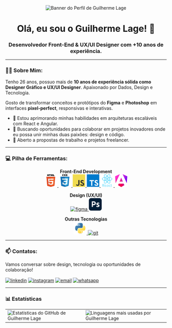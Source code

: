 <!-- Banner -->
<p align="center">
  <img src="https://capsule-render.vercel.app/api?type=waving&color=00bfbf&height=120&section=header" alt="Banner do Perfil de Guilherme Lage" color=#
</p>

<h1 align="center">Olá, eu sou o Guilherme Lage! 👋</h1>
<h3 align="center">Desenvolvedor Front-End & UX/UI Designer com +10 anos de experiência.</h3>

---

### 👨‍💻 Sobre Mim:

Tenho 26 anos, possuo mais de **10 anos de experiência sólida como Designer Gráfico e UX/UI Designer**. Apaixonado por Dados, Design e Tecnologia.

Gosto de transformar conceitos e protótipos do **Figma** e **Photoshop** em interfaces **pixel-perfect**, responsivas e interativas. 

- 🔭 Estou aprimorando minhas habilidades em arquiteturas escaláveis com React e Angular.
- 🌱 Buscando oportunidades para colaborar em projetos inovadores onde eu possa unir minhas duas paixões: design e código.
- 🤔 Aberto a propostas de trabalho e projetos freelancer.

---

### 💻 Pilha de Ferramentas:

<p align="center">
  <strong>Front-End Development</strong><br/>
  <a href="https://www.w3.org/html/" target="_blank" rel="noreferrer"> <img src="https://raw.githubusercontent.com/devicons/devicon/master/icons/html5/html5-original-wordmark.svg" alt="html5" width="40" height="40"/> </a>
  <a href="https://www.w3schools.com/css/" target="_blank" rel="noreferrer"> <img src="https://raw.githubusercontent.com/devicons/devicon/master/icons/css3/css3-original-wordmark.svg" alt="css3" width="40" height="40"/> </a>
  <a href="https://developer.mozilla.org/en-US/docs/Web/JavaScript" target="_blank" rel="noreferrer"> <img src="https://raw.githubusercontent.com/devicons/devicon/master/icons/javascript/javascript-original.svg" alt="javascript" width="40" height="40"/> </a>
  <a href="https://www.typescriptlang.org/" target="_blank" rel="noreferrer"> <img src="https://raw.githubusercontent.com/devicons/devicon/master/icons/typescript/typescript-original.svg" alt="typescript" width="40" height="40"/> </a>
  <a href="https://reactjs.org/" target="_blank" rel="noreferrer"> <img src="https://raw.githubusercontent.com/devicons/devicon/master/icons/react/react-original-wordmark.svg" alt="react" width="40" height="40"/> </a>
  <a href="https://angular.io" target="_blank" rel="noreferrer"> <img src="https://raw.githubusercontent.com/devicons/devicon/master/icons/angular/angular-original.svg" alt="angular" width="40" height="40"/> </a>
</p>

<p align="center">
  <strong>Design (UX/UI)</strong><br/>
  <a href="https://www.figma.com/" target="_blank" rel="noreferrer"> <img src="https://www.vectorlogo.zone/logos/figma/figma-icon.svg" alt="figma" width="40" height="40"/> </a>
  <a href="https://www.photoshop.com/en" target="_blank" rel="noreferrer"> <img src="https://raw.githubusercontent.com/devicons/devicon/master/icons/photoshop/photoshop-plain.svg" alt="photoshop" width="40" height="40"/> </a>
</p>

<p align="center">
  <strong>Outras Tecnologias</strong><br/>
  <a href="https://www.python.org" target="_blank" rel="noreferrer"> <img src="https://raw.githubusercontent.com/devicons/devicon/master/icons/python/python-original.svg" alt="python" width="40" height="40"/> </a>
  <a href="https://git-scm.com/" target="_blank" rel="noreferrer"> <img src="https://www.vectorlogo.zone/logos/git-scm/git-scm-icon.svg" alt="git" width="40" height="40"/> </a>
</p>

---

### 📫 Contatos:

Vamos conversar sobre design, tecnologia ou oportunidades de colaboração!

<p align="left">
<a href="https://linkedin.com/in/souguilage" target="blank"><img align="center" src="https://raw.githubusercontent.com/rahuldkjain/github-profile-readme-generator/master/src/images/icons/Social/linked-in-alt.svg" alt="linkedin" height="30" width="40" /></a>
<a href="https://instagram.com/guidelage" target="blank"><img align="center" src="https://raw.githubusercontent.com/rahuldkjain/github-profile-readme-generator/master/src/images/icons/Social/instagram.svg" alt="instagram" height="30" width="40" /></a>
<a href="mailto:souguilage@gmail.com" target="blank"><img align="center" src="https://cdn.simpleicons.org/gmail/red" alt="email" height="30" width="40" /></a>
<a href="https://wa.me/5521976193883" target="blank"><img align="center" src="https://raw.githubusercontent.com/rahuldkjain/github-profile-readme-generator/master/src/images/icons/Social/whatsapp.svg" alt="whatsapp" height="30" width="40" /></a>
</p>

---

### 📊 Estatísticas

<table>
  <tr>
    <td>
      <img
        align="left"
        src="https://github-readme-stats.vercel.app/api?username=guidelage&show_icons=true&theme=dracula&include_all_commits=true&count_private=true"
        alt="Estatísticas do GitHub de Guilherme Lage"
      />
    </td>
    <td>
      <img
        align="left"
        src="https://github-readme-stats.vercel.app/api/top-langs/?username=guidelage&langs_count=7&theme=dracula"
        alt="Linguagens mais usadas por Guilherme Lage"
      />
    </td>
  </tr>
</table>

